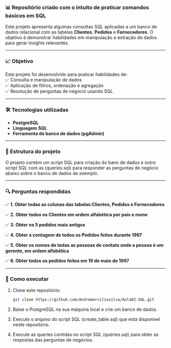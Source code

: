### 📊 Repositório criado com o intuito de praticar comandos básicos em SQL

Este projeto apresenta algumas consultas SQL aplicadas a um banco de dados relacional com as tabelas 
**Clientes**, **Pedidos** e **Fornecedores**. O objetivo é demonstrar habilidades em manipulação e extração 
de dados para gerar insights relevantes.

---

### 📈 Objetivo

Este projeto foi desenvolvido para praticar habilidades de:  
✅ Consulta e manipulação de dados  
✅ Aplicação de filtros, ordenação e agregação  
✅ Resolução de perguntas de negócio usando SQL  

---

### 🛠️ Tecnologias utilizadas

- **PostgreSQL**  
- **Linguagem SQL**  
- **Ferramenta de banco de dados (pgAdmin)**

---

### 📂 Estrutura do projeto

O projeto contém um script SQL para criação do bano de dados e outro script SQL com as
(queries.sql) para responder as perguntas de negócio abaixo sobre o banco de dados de exemplo.

---

### 🔍 Perguntas respondidas

✅ **1. Obter todas as colunas das tabelas Clientes, Pedidos e Fornecedores**

✅ **2. Obter todos os Clientes em ordem alfabética por país e nome**

✅ **3. Obter os 5 pedidos mais antigos**

✅ **4. Obter a contagem de todos os Pedidos feitos durante 1997**

✅ **5. Obter os nomes de todas as pessoas de contato onde a pessoa é um gerente, em ordem alfabética**

✅ **6. Obter todos os pedidos feitos em 19 de maio de 1997**

---

### 🚀 Como executar

1. Clone este repositório:
   ```bash
   git clone https://github.com/Andremarciliosilva/Aula02-SQL.git
2. Baixe o PostgreSQL na sua máquina local e crie um banco de dados.

3. Execute o arquivo do script SQL (create_table.sql) que está disponível neste repositório.

4. Execute as queries contidas no script SQL (queries.sql) para obter as respostas das perguntas de negócios.